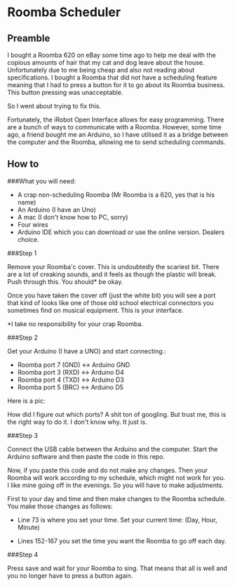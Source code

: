 # Roomba Scheduler 

## Preamble

I bought a Roomba 620 on eBay some time ago to help me deal with the copious amounts of hair that my cat and dog leave about the house. Unfortunately due to me being cheap and also not reading about specifications. I bought a Roomba that did not have a scheduling feature meaning that I had to press a button for it to go about its Roomba business. This button pressing was unacceptable. 

So I went about trying to fix this. 

Fortunately, the iRobot Open Interface allows for easy programming. There are a bunch of ways to communicate with a Roomba. However, some time ago, a friend bought me an Arduino, so I have utilised it as a bridge between the computer and the Roomba, allowing me to send scheduling commands.


## How to

###What you will need: 

* A crap non-scheduling Roomba (Mr Roomba is a 620, yes that is his name)
* An Arduino (I have an Uno)
* A mac (I don't know how to PC, sorry)
* Four wires
* Arduino IDE which you can download or use the online version. Dealers choice. 

###Step 1

Remove your Roomba'c cover. This is undoubtedly the scariest bit. There are a lot of creaking sounds, and it feels as though the plastic will break. Push through this. You should* be okay. 

Once you have taken the cover off (just the white bit) you will see a port that kind of looks like one of those old school electrical connectors you sometimes find on musical equipment. This is your interface. 

*I take no responsibility for your crap Roomba. 

###Step 2

Get your Arduino (I have a UNO) and start connecting.: 

* Roomba port 7 (GND) <-> Arduino GND
* Roomba port 3 (RXD) <-> Arduino D4
* Roomba port 4 (TXD) <-> Arduino D3
* Roomba port 5 (BRC) <-> Arduino D5

Here is a pic:  

How did I figure out which ports? A shit ton of googling. But trust me, this is the right way to do it. I don't know why. It just is. 

###Step 3


Connect the USB cable between the Arduino and the computer.
Start the Arduino software and then paste the code in this repo.

Now, if you paste this code and do not make any changes. Then your Roomba will work according to my schedule, which might not work for you. I like mine going off in the evenings. So you will have to make adjustments. 

First to your day and time and then make changes to the Roomba schedule. You make those changes as follows:  

* Line 73 is where you set your time. Set your current time: (Day, Hour, Minute)

* Lines 152-167 you set the time you want the Roomba to go off each day. 

###Step 4

Press save and wait for your Roomba to sing. That means that all is well and you no longer have to press a button again. 